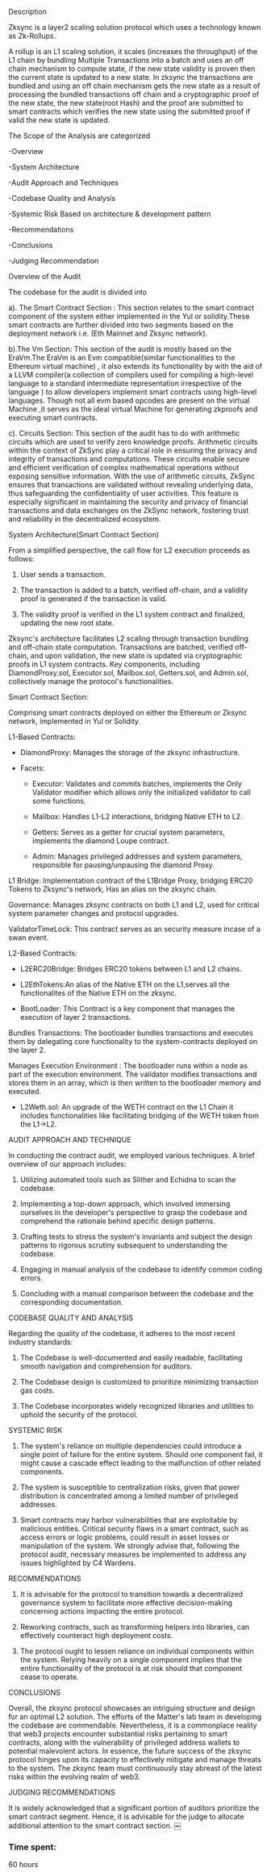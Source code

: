 Description 

Zksync is a layer2 scaling solution protocol which uses a technology known as Zk-Rollups. 

A rollup is an L1 scaling solution, it scales (increases the throughput) of the L1 chain by bundling Multiple Transactions into a batch and uses an off chain mechanism to compute state, if the new state validity is proven then the current state is updated to a new state. In zksync the transactions are bundled and using an off chain mechanism gets the new state as a result of processing the bundled transactions off chain and a cryptographic proof of the new state, the new state(root Hash) and the proof are submitted to smart contracts which verifies the new state using the submitted proof if valid the new state is updated. 

The Scope of the Analysis are categorized 

-Overview 

-System Architecture  

-Audit Approach and Techniques  

-Codebase Quality and Analysis 

-Systemic Risk Based on architecture & development pattern 

-Recommendations 

-Conclusions 

-Judging Recommendation 

 

 

Overview of the Audit 

The codebase for the audit is divided into 

a). The Smart Contract Section : This section relates to the smart contract component of the system either implemented in the Yul or solidity.These smart contracts are further divided into two segments based on the deployment network i.e. (Eth Mainnet and Zksync network). 

 

b).The Vm Section: This section of the audit is mostly based on the EraVm.The EraVm is an Evm compatible(similar functionalities to the Ethereum virtual machine) , it also extends its functionality by with the aid of a LLVM compiler(a collection of compilers used for compiling a high-level language to a standard intermediate representation irrespective of the language ) to allow developers implement smart contracts using high-level languages. Though not all evm based opcodes are present on the virtual Machine ,it serves as the ideal virtual Machine for generating zkproofs and executing smart contracts. 

c). Circuits Section: This section of the audit has to do with arithmetic circuits which are used to verify zero knowledge proofs. Arithmetic circuits within the context of ZkSync play a critical role in ensuring the privacy and integrity of transactions and computations. These circuits enable secure and efficient verification of complex mathematical operations without exposing sensitive information. With the use of arithmetic circuits, ZkSync ensures that transactions are validated without revealing underlying data, thus safeguarding the confidentiality of user activities. This feature is especially significant in maintaining the security and privacy of financial transactions and data exchanges on the ZkSync network, fostering trust and reliability in the decentralized ecosystem. 

System Architecture(Smart Contract Section) 

From a simplified perspective, the call flow for L2 execution proceeds as follows: 

  

1. User sends a transaction. 

2. The transaction is added to a batch, verified off-chain, and a validity proof is generated if the transaction is valid. 

3. The validity proof is verified in the L1 system contract and finalized, updating the new root state. 

  

Zksync's architecture facilitates L2 scaling through transaction bundling and off-chain state computation. Transactions are batched, verified off-chain, and upon validation, the new state is updated via cryptographic proofs in L1 system contracts. Key components, including DiamondProxy.sol, Executor.sol, Mailbox.sol, Getters.sol, and Admin.sol, collectively manage the protocol's functionalities. 

  

Smart Contract Section: 

  

Comprising smart contracts deployed on either the Ethereum or Zksync network, implemented in Yul or Solidity. 

  

L1-Based Contracts: 

 - DiamondProxy: Manages the storage of the zksync infrastructure. 

- Facets:  

  - Executor: Validates and commits batches, implements the Only Validator modifier which allows only the initialized validator to call some functions. 

  - Mailbox: Handles L1-L2 interactions, bridging Native ETH to L2. 

  - Getters: Serves as a getter for crucial system parameters, implements the diamond Loupe contract. 

  - Admin: Manages privileged addresses and system parameters, responsible for pausing/unpausing the diamond Proxy. 

  

L1 Bridge: Implementation contract of the L1Bridge Proxy, bridging ERC20 Tokens to Zksync's network, Has an alias on the zksync chain.  

Governance: Manages zksync contracts on both L1 and L2, used for critical system parameter changes and protocol upgrades. 

  

ValidatorTimeLock: This contract serves as an security measure incase of a swan event.  

L2-Based Contracts: 

  

- L2ERC20Bridge: Bridges ERC20 tokens between L1 and L2 chains. 

- L2EthTokens:An alias of the Native ETH on the L1,serves all the functionalites of the Native ETH on the zksync. 

- BootLoader: This Contract is a key component that manages the execution of layer 2 transactions. 

Bundles Transactions: The bootloader bundles transactions and executes them by delegating core functionality to the system-contracts deployed on the layer 2. 

Manages Execution Environment : The bootloader runs within a node as part of the execution environment. The validator modifies transactions and stores them in an array, which is then written to the bootloader memory and executed. 

- L2Weth.sol: An upgrade of the WETH contract on the L1 Chain  it includes functionalities like facilitating bridging of the WETH token from the L1->L2. 

 

 

 

AUDIT APPROACH AND TECHNIQUE 

In conducting the contract audit, we employed various techniques. A brief overview of our approach includes: 

  

1) Utilizing automated tools such as Slither and Echidna to scan the codebase. 

  

2) Implementing a top-down approach, which involved immersing ourselves in the developer's perspective to grasp the codebase and comprehend the rationale behind specific design patterns. 

  

3) Crafting tests to stress the system's invariants and subject the design patterns to rigorous scrutiny subsequent to understanding the codebase. 

  

4) Engaging in manual analysis of the codebase to identify common coding errors. 

  

5) Concluding with a manual comparison between the codebase and the corresponding documentation. 

 

 CODEBASE QUALITY AND ANALYSIS 

  

Regarding the quality of the codebase, it adheres to the most recent industry standards: 

  

1) The Codebase is well-documented and easily readable, facilitating smooth navigation and comprehension for auditors. 

  

2) The Codebase design is customized to prioritize minimizing transaction gas costs. 

  

3) The Codebase incorporates widely recognized libraries and utilities to uphold the security of the protocol.				 

SYSTEMIC RISK 

1. The system's reliance on multiple dependencies could introduce a single point of failure for the entire system. Should one component fail, it might cause a cascade effect leading to the malfunction of other related components. 

  

2. The system is susceptible to centralization risks, given that power distribution is concentrated among a limited number of privileged addresses. 

  

3. Smart contracts may harbor vulnerabilities that are exploitable by malicious entities. Critical security flaws in a smart contract, such as access errors or logic problems, could result in asset losses or manipulation of the system. We strongly advise that, following the protocol audit, necessary measures be implemented to address any issues highlighted by C4 Wardens. 

RECOMMENDATIONS  

1. It is advisable for the protocol to transition towards a decentralized governance system to facilitate more effective decision-making concerning actions impacting the entire protocol. 

  

2. Reworking contracts, such as transforming helpers into libraries, can effectively counteract high deployment costs. 

  

3. The protocol ought to lessen reliance on individual components within the system. Relying heavily on a single component implies that the entire functionality of the protocol is at risk should that component cease to operate. 

CONCLUSIONS 

Overall, the zksync protocol showcases an intriguing structure and design for an optimal L2 solution. The efforts of the Matter's lab team in developing the codebase are commendable. Nevertheless, it is a commonplace reality that web3 projects encounter substantial risks pertaining to smart contracts, along with the vulnerability of privileged address wallets to potential malevolent actors. In essence, the future success of the zksync protocol hinges upon its capacity to effectively mitigate and manage threats to the system. The zksync team must continuously stay abreast of the latest risks within the evolving realm of web3. 

JUDGING RECOMMENDATIONS 

  

It is widely acknowledged that a significant portion of auditors prioritize the smart contract segment. Hence, it is advisable for the judge to allocate additional attention to the smart contract section. ￼	



### Time spent:
60 hours